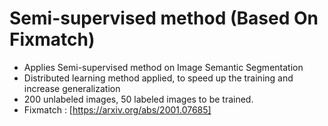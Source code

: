 # Semi-supervised method (Based On Fixmatch)

- Applies Semi-supervised method on Image Semantic Segmentation
- Distributed learning method applied, to speed up the training and increase generalization
- 200 unlabeled images, 50 labeled images to be trained.
- Fixmatch : [https://arxiv.org/abs/2001.07685]
